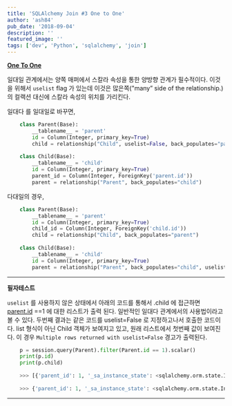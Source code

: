 ```yaml
---
title: 'SQLAlchemy Join #3 One to One'
author: 'ash84'
pub_date: '2018-09-04'
description: ''
featured_image: ''
tags: ['dev', 'Python', 'sqlalchemy', 'join']
---
```


**[One To One](http://docs.sqlalchemy.org/en/latest/orm/basic_relationships.html#one-to-one)**

일대일 관계에서는 양쪽 매퍼에서 스칼라 속성을 통한 양방향 관계가 필수적이다. 이것을 위해서 `uselist` flag 가 있는데 이것은  많은쪽("many” side of the relationship.)의 컬랙션 대신에 스칼라 속성의 위치를 가리킨다. 

일대다 를 일대일로 바꾸면,

```python
    class Parent(Base):
        __tablename__ = 'parent'
        id = Column(Integer, primary_key=True)
        child = relationship("Child", uselist=False, back_populates="parent")
    
    class Child(Base):
        __tablename__ = 'child'
        id = Column(Integer, primary_key=True)
        parent_id = Column(Integer, ForeignKey('parent.id'))
        parent = relationship("Parent", back_populates="child")
```

다대일의 경우, 

```python
    class Parent(Base):
        __tablename__ = 'parent'
        id = Column(Integer, primary_key=True)
        child_id = Column(Integer, ForeignKey('child.id'))
        child = relationship("Child", back_populates="parent")
    
    class Child(Base):
        __tablename__ = 'child'
        id = Column(Integer, primary_key=True)
        parent = relationship("Parent", back_populates="child", uselist=False)
```

---

**필자테스트** 

`uselist` 를 사용하지 않은 상태에서 아래의 코드를 통해서 .child 에 접근하면 [parent.id](http://parent.id) ==1  에 대한 리스트가 출력 된다. 일반적인 일대다 관계에서의 사용법이라고 볼 수 있다. 두번째 결과는 같은 코드를 uselist=False 로 지정하고나서 호출한 코드이다. list 형식이 아닌 Child 객체가 보여지고 있고, 원래 리스트에서 첫번째 값이 보여진다. 이 경우 `Multiple rows returned with uselist=False` 경고가 출력된다. 

```python
    p = session.query(Parent).filter(Parent.id == 1).scalar()
    print(p.id)
    print(p.child)
    
    >>> [{'parent_id': 1, '_sa_instance_state': <sqlalchemy.orm.state.InstanceState object at 0x00000000046C60F0>, 'id': 11}, {'parent_id': 1, '_sa_instance_state': <sqlalchemy.orm.state.InstanceState object at 0x00000000046C6198>, 'id': 12}, {'parent_id': 1, '_sa_instance_state': <sqlalchemy.orm.state.InstanceState object at 0x00000000046C6048>, 'id': 13}]
    
    >>> {'parent_id': 1, '_sa_instance_state': <sqlalchemy.orm.state.InstanceState object at 0x0000000003C554E0>, 'id': 11}
```

---
